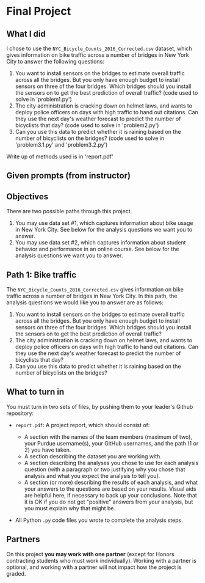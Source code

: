 # Final Project

## What I did

I chose to use the `NYC_Bicycle_Counts_2016_Corrected.csv` dataset, which gives information on bike traffic across a number of bridges in New York City to answer the following questions: 

1. You want to install sensors on the bridges to estimate overall traffic across all the bridges. But you only have enough budget to install sensors on three of the four bridges. Which bridges should you install the sensors on to get the best prediction of overall traffic? (code used to solve in 'problem1.py')
2. The city administration is cracking down on helmet laws, and wants to deploy police officers on days with high traffic to hand out citations. Can they use the next day's weather forecast to predict the number of bicyclists that day? (code used to solve in 'problem2.py')
3. Can you use this data to predict whether it is raining based on the number of bicyclists on the bridges? (code used to solve in 'problem3.1.py' and 'problem3.2.py')

Write up of methods used is in 'report.pdf'

## Given prompts (from instructor)

## Objectives 

There are two possible paths through this project.

1. You may use data set #1, which captures information about bike usage in New York City. See below for the analysis questions we want you to answer.
2. You may use data set #2, which captures information about student behavior and performance in an online course. See below for the analysis questions we want you to answer.

## Path 1: Bike traffic

The `NYC_Bicycle_Counts_2016_Corrected.csv` gives information on bike traffic across a number of bridges in New York City. In this path, the analysis questions we would like you to answer are as follows:

1. You want to install sensors on the bridges to estimate overall traffic across all the bridges. But you only have enough budget to install sensors on three of the four bridges. Which bridges should you install the sensors on to get the best prediction of overall traffic?
2. The city administration is cracking down on helmet laws, and wants to deploy police officers on days with high traffic to hand out citations. Can they use the next day's weather forecast to predict the number of bicyclists that day? 
3. Can you use this data to predict whether it is raining based on the number of bicyclists on the bridges?

## What to turn in
You must turn in two sets of files, by pushing them to your leader's Github repository:

* `report.pdf`: A project report, which should consist of:
  * A section with the names of the team members (maximum of two), your Purdue username(s), your GitHub usernames, and the path (1 or 2) you have taken.
  * A section describing the dataset you are working with.
  * A section describing the analyses you chose to use for each analysis question (with a paragraph or two justifying why you chose that analysis and what you expect the analysis to tell you).
  * A section (or more) describing the results of each analysis, and what your answers to the questions are based on your results. Visual aids are helpful here, if necessary to back up your conclusions. Note that it is OK if you do not get "positive" answers from your analysis, but you must explain why that might be.

* All Python `.py` code files you wrote to complete the analysis steps.

## Partners

On this project **you may work with one partner** (except for Honors contracting students who must work individually). Working with a partner is optional, and working with a partner will not impact how the project is graded. 
